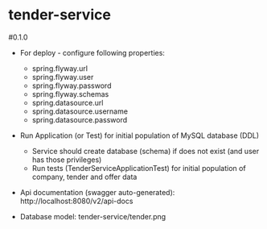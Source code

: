 # tender-service

#0.1.0
 - For deploy - configure following properties:
    - spring.flyway.url 
    - spring.flyway.user
    - spring.flyway.password
    - spring.flyway.schemas
    - spring.datasource.url
    - spring.datasource.username
    - spring.datasource.password
    
 - Run Application (or Test) for initial population of MySQL database (DDL)
    - Service should create database (schema) if does not exist (and user has those privileges)
    - Run tests (TenderServiceApplicationTest) for initial population of company, tender and offer data
    
 - Api documentation (swagger auto-generated): http://localhost:8080/v2/api-docs
 - Database model: tender-service/tender.png